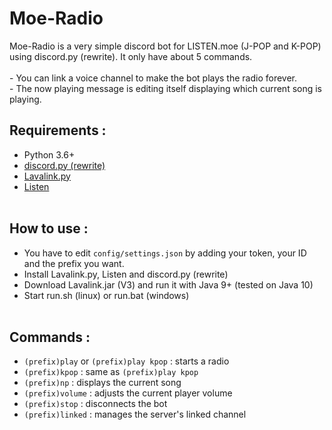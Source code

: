 # Moe-Radio

Moe-Radio is a very simple discord bot for LISTEN.moe (J-POP and K-POP) using discord.py (rewrite). It only have about 5 commands.<br><br>- You can link a voice channel to make the bot plays the radio forever.<br> - The now playing message is editing itself displaying which current song is playing.

## Requirements :<br>
- Python 3.6+<br>
- [discord.py (rewrite)](https://github.com/Rapptz/discord.py/tree/rewrite)
- [Lavalink.py](https://github.com/Devoxin/Lavalink.py)
- [Listen](https://github.com/Yarn/Listen)
<br><br>
## How to use :<br>
- You have to edit ```config/settings.json``` by adding your token, your ID and the prefix you want.
- Install Lavalink.py, Listen and discord.py (rewrite)
- Download Lavalink.jar (V3) and run it with Java 9+ (tested on Java 10)
- Start run.sh (linux) or run.bat (windows)
<br><br>
## Commands :<br>
- ```(prefix)play``` or ```(prefix)play kpop``` : starts a radio
- ```(prefix)kpop``` : same as ```(prefix)play kpop```
- ```(prefix)np``` : displays the current song
- ```(prefix)volume``` : adjusts the current player volume
- ```(prefix)stop``` : disconnects the bot
- ```(prefix)linked``` : manages the server's linked channel
